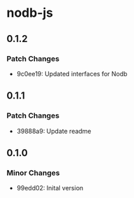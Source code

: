 # nodb-js

## 0.1.2

### Patch Changes

- 9c0ee19: Updated interfaces for Nodb

## 0.1.1

### Patch Changes

- 39888a9: Update readme

## 0.1.0

### Minor Changes

- 99edd02: Inital version
